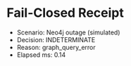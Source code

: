 # Fail-Closed Receipt

- Scenario: Neo4j outage (simulated)
- Decision: INDETERMINATE
- Reason: graph_query_error
- Elapsed ms: 0.14
